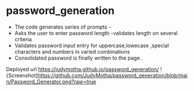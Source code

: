 # password_generation
* The code generates series of prompts -
* Asks the user to enter password length -validates length on several criteria
* Validates password input entry for uppercase,lowecase ,special characters and numbers in varied combinations 
* Consolidated password is finally written to the page .

Deployed url
 https://judymotha.github.io/password_generation/
!{Screenshot]https://github.com/JudyMotha/password_generation/blob/main/Password_Generator.png?raw=true
